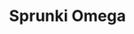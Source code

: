 ---
slug: sprunki-omega-2300
title: Sprunki Omega
description: "Sprunki Omega is an exciting online game. Play for free directly in your browser!"
icon: /images/popular_mods/Sprunki Omega.png
url: https://wowtbc.net/sprunkin/sprunki-omega/index.html
previewImage: /images/popular_mods/Sprunki Omega.png
type: popular mods

# SEO配置
seo:
  title: "Sprunki Omega - Play Free Online Game | Fun Browser Games"
  description: "Sprunki Omega - Play this fun online game for free in your browser. No download required!"
  ogImage: "/images/popular_mods/Sprunki Omega.png"
  keywords: "sprunki-omega-2300, online game, browser game, free game, popular mods game, play online"

videoUrls:
  - https://www.youtube.com/embed/example1
  - https://www.youtube.com/embed/example2

whyPlay:
  title: "Why Play Sprunki Omega?"
  items:
    - "Immersive Gameplay: Sprunki Omega offers an engaging and immersive gaming experience that will keep you entertained for hours"
    - "Challenging Levels: Test your skills with increasingly difficult challenges and obstacles"
    - "Beautiful Graphics: Enjoy stunning visuals and smooth animations that bring the game world to life"
    - "Regular Updates: New content and features are added regularly to keep the game fresh and exciting"
    - "Free to Play: Experience all the fun without spending a penny"
    - "Community Features: Connect with other players, share strategies, and compete for high scores"
    - "Cross-Platform: Play on any device with a web browser, no downloads required"

features:
  title: "Key Features of Sprunki Omega"
  image: "/images/popular_mods/Sprunki Omega.png"
  items:
    - "Intuitive Controls: Easy to learn controls make Sprunki Omega accessible for players of all skill levels"
    - "Multiple Game Modes: Enjoy various gameplay options that provide different challenges and experiences"
    - "Character Customization: Personalize your gaming experience with unique characters and items"
    - "Achievement System: Complete special tasks to earn rewards and recognition"
    - "Leaderboards: Compete with players worldwide and see who can achieve the highest scores"

characteristics:
  title: "Game Characteristics"
  image: "/images/popular_mods/Sprunki Omega.png"
  items:
    - "Genre: Popular mods game with elements of strategy and skill"
    - "Difficulty: Suitable for both casual gamers and those seeking a challenge"
    - "Play Time: Quick sessions or extended gameplay, depending on your preference"
    - "Art Style: Vibrant and engaging visuals that enhance the gaming experience"
    - "Sound Design: Immersive audio that complements the gameplay perfectly"

info: "Sprunki Omega is an exciting online game that offers players a unique and engaging gaming experience. With its intuitive controls, stunning visuals, and challenging gameplay, Sprunki Omega provides hours of entertainment for players of all ages and skill levels. Whether you're looking for a quick gaming session during a break or an extended play session, Sprunki Omega delivers an immersive experience that will keep you coming back for more. The game features multiple levels of increasing difficulty, ensuring that players are constantly challenged as they progress. With regular updates adding new content and features, Sprunki Omega remains fresh and exciting, providing endless entertainment options for its growing community of players."

howToPlayIntro: "Welcome to Sprunki Omega! This guide will walk you through the basics and help you master the game. Whether you're a beginner or looking to improve your skills, these tips and instructions will enhance your gaming experience."

howToPlaySteps:
  - title: "Getting Started"
    description: "Begin your Sprunki Omega adventure by familiarizing yourself with the controls. Use your keyboard or mouse to navigate through the game interface. The tutorial will guide you through the basic mechanics and help you understand the objectives."
  - title: "Understanding the Objectives"
    description: "In Sprunki Omega, your main goal is to progress through levels by completing specific objectives. Each level presents unique challenges that require different strategies and approaches."
  - title: "Mastering the Controls"
    description: "Practice using the controls to improve your precision and reaction time. Sprunki Omega requires quick reflexes and strategic thinking to overcome obstacles and defeat opponents."
  - title: "Utilizing Power-ups"
    description: "Collect power-ups throughout the game to enhance your abilities and overcome difficult challenges. Each power-up offers unique advantages that can be crucial for success."
  - title: "Developing Strategies"
    description: "As you progress in Sprunki Omega, develop effective strategies for different scenarios. Analyze patterns, anticipate challenges, and adapt your approach to maximize your performance."

faq:
  title: "Frequently Asked Questions about Sprunki Omega"
  items:
    - question: "Is Sprunki Omega free to play?"
      answer: "Yes, Sprunki Omega is completely free to play directly in your web browser. No downloads or purchases are required to enjoy the full game experience."
    - question: "Can I play Sprunki Omega on mobile devices?"
      answer: "Yes, Sprunki Omega is optimized for both desktop and mobile play. You can enjoy the game on any device with a web browser and internet connection."
    - question: "Are there any in-game purchases?"
      answer: "While Sprunki Omega is free to play, there may be optional in-game purchases available for cosmetic items or additional features that don't affect core gameplay."
    - question: "How often is Sprunki Omega updated?"
      answer: "The developers regularly update Sprunki Omega with new content, features, and improvements based on player feedback and game performance."
    - question: "Can I play Sprunki Omega offline?"
      answer: "Currently, Sprunki Omega requires an internet connection to play as it's a browser-based online game."
    - question: "Is Sprunki Omega suitable for children?"
      answer: "Yes, Sprunki Omega is designed to be family-friendly and suitable for players of all ages."
    - question: "How do I report bugs or issues?"
      answer: "If you encounter any problems while playing Sprunki Omega, you can report them through the game's support page or contact the developers directly through their website."
    - question: "Still Have Questions?"
      answer: "If you have additional questions about Sprunki Omega that aren't covered in this FAQ, please visit our support center or contact our customer service team for assistance."
---